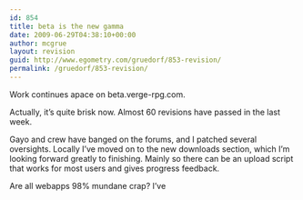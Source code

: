 ```yaml
---
id: 854
title: beta is the new gamma
date: 2009-06-29T04:38:10+00:00
author: mcgrue
layout: revision
guid: http://www.egometry.com/gruedorf/853-revision/
permalink: /gruedorf/853-revision/
---
```

Work continues apace on beta.verge-rpg.com.

Actually, it&#8217;s quite brisk now. Almost 60 revisions have passed in the last week.

Gayo and crew have banged on the forums, and I patched several oversights. Locally I&#8217;ve moved on to the new downloads section, which I&#8217;m looking forward greatly to finishing. Mainly so there can be an upload script that works for most users and gives progress feedback.

Are all webapps 98% mundane crap? I&#8217;ve